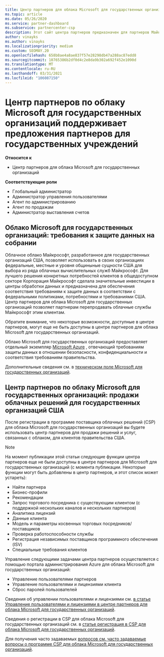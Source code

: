 ```yaml
---
title: Центр партнеров для облака Microsoft для государственных организаций
ms.topic: article
ms.date: 05/26/2020
ms.service: partner-dashboard
ms.subservice: partnercenter-csp
description: Этот сайт центра партнеров предназначен для партнеров Майкрософт, которые предлагают облачные решения Майкрософт клиентам, работающим с правительственными учреждениями, в США.
author: vinayks
ms.author: vinayks
ms.localizationpriority: medium
ms.custom: SEOMAY.20
ms.openlocfilehash: 658b8ae4a8ae837f57e28298db47a288ac87edd8
ms.sourcegitcommit: 10765386b2df0d4c2e8da9b302a692f452e1090d
ms.translationtype: MT
ms.contentlocale: ru-RU
ms.lasthandoff: 03/31/2021
ms.locfileid: "106087150"
---
```

# <a name="partner-center-for-microsoft-government-cloud-supports-partner-offers-to-government-agencies"></a>Центр партнеров по облаку Microsoft для государственных организаций поддерживает предложения партнеров для государственных учреждений

**Относится к**

- Центр партнеров для облака Microsoft для государственных организаций

**Соответствующие роли**

- Глобальный администратор
- Администратор управления пользователями
- Агент по администрированию
- Агент по продажам
- Администратор выставления счетов

## <a name="microsoft-government-cloud-meeting-data-protection-requirements"></a>Облако Microsoft для государственных организаций: требования к защите данных на собрании

Облачное облако Майкрософт, разработанное для государственных организаций США, позволяет использовать в своих организациях федеральные, местные и уровня общиныные сущности США для выбора из ряда облачных вычислительных служб Майкрософт. Для лучшего решения конкретных потребностей клиентов в общедоступном секторе Корпорация Майкрософт сделала значительные инвестиции в центры обработки данных и предназначена для обеспечения соответствия требованиям к защите данных в соответствии с федеральными политиками, потребностями и требованиями США. Центр партнеров для облака Microsoft для государственных организаций позволяет партнерам перепродавать облачные службы Майкрософт этим клиентам.

Обратите внимание, что некоторые возможности, доступные в центре партнеров, могут еще не быть доступны в центре партнеров для облака Microsoft для государственных организаций.

Облако Microsoft для государственных организаций предоставляет отдельный экземпляр [Microsoft Azure](https://azure.microsoft.com/overview/clouds/government/) , отвечающий требованиям защиты данных в отношении безопасности, конфиденциальности и соответствия требованиям правительства. 

Дополнительные сведения см. в [техническом поле Microsoft для государственных организаций](https://download.microsoft.com/download/C/9/C/C9CA3002-DFC4-4ADA-841F-DF42AEC042FB/Microsoft_Azure_Government_Datasheet_EN_US.PDF).

## <a name="partner-center-for-microsoft-government-cloud-selling-cloud-solutions-to-us-government-entities"></a>Центр партнеров по облаку Microsoft для государственных организаций: продажи облачных решений для государственных организаций США

После регистрации в программе поставщика облачных решений (CSP) для облака Microsoft для государственных организаций вы будете использовать центр партнеров для продажи решений и услуг, связанных с облаком, для клиентов правительства США. 

> [!NOTE]  
> На момент публикации этой статьи следующие функции центра партнеров еще не были доступны в центре партнеров для Microsoft для государственных организаций (с момента публикации. Некоторые функции могут быть добавлены в центр партнеров, и этот список может устареть):

- Найти партнера
- Бизнес-профили
- Рекомендации
- Запрос торгового посредника с существующим клиентом (с поддержкой нескольких каналов и нескольких партнеров)
- Аналитика лицензий
- Данные клиента
- Модель и параметры косвенных торговых посредников/поставщиков
- Проверка работоспособности службы
- Регистрация независимых поставщиков программного обеспечения (ISV)
- Специальные требования клиентов

Управление следующими задачами центра партнеров осуществляется с помощью портала администрирования Azure для облака Microsoft для государственных организаций: 

- Управление пользователями партнеров
- Управление пользователями и лицензиями клиента
- Сброс паролей пользователей

Сведения об управлении пользователями и лицензиями см. [в статье Управление пользователями и лицензиями в центре партнеров для облака Microsoft для государственных организаций](user-management-in-partner-center-for-microsoft-us-govt-cloud.md).

Сведения о регистрации в CSP для облака Microsoft для государственных организаций см. в [статье регистрация в CSP для облака Microsoft для государственных организаций](enroll-in-csp-for-microsoft-us-govt-cloud.md).

Для получения часто задаваемых [вопросов см. часто задаваемые вопросы о программе CSP для облака Microsoft для государственных организаций](faq-for-us-govt-cloud.md).

